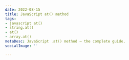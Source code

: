 ```yaml
---
date: 2022-08-15
title: JavaScript at() method
tags:
- javascript at()
- string.at()
- at()
- array.at()
metaDesc: JavaScript .at() method – the complete guide.
socialImage: ''

---
```

